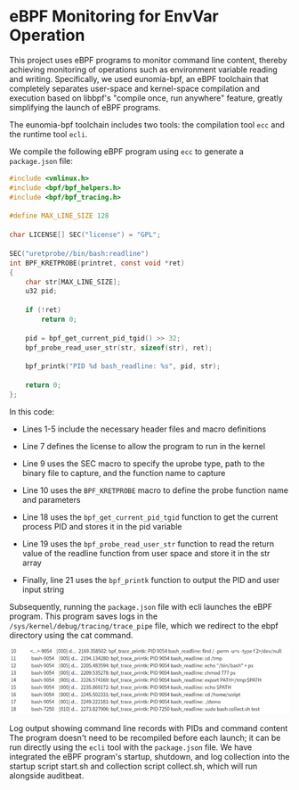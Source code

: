 # eBPF Monitoring for EnvVar Operation

This project uses eBPF programs to monitor command line content, thereby achieving monitoring of operations such as environment variable reading and writing. Specifically, we used eunomia-bpf, an eBPF toolchain that completely separates user-space and kernel-space compilation and execution based on libbpf's "compile once, run anywhere" feature, greatly simplifying the launch of eBPF programs.

The eunomia-bpf toolchain includes two tools: the compilation tool `ecc` and the runtime tool `ecli`.

We compile the following eBPF program using `ecc` to generate a `package.json` file:

```c
#include <vmlinux.h>
#include <bpf/bpf_helpers.h>
#include <bpf/bpf_tracing.h>

#define MAX_LINE_SIZE 128

char LICENSE[] SEC("license") = "GPL";

SEC("uretprobe//bin/bash:readline")
int BPF_KRETPROBE(printret, const void *ret)
{
    char str[MAX_LINE_SIZE];
    u32 pid;

    if (!ret)
        return 0;

    pid = bpf_get_current_pid_tgid() >> 32;
    bpf_probe_read_user_str(str, sizeof(str), ret);

    bpf_printk("PID %d bash_readline: %s", pid, str);

    return 0;
};
```

In this code:

- Lines 1-5 include the necessary header files and macro definitions

- Line 7 defines the license to allow the program to run in the kernel
- Line 9 uses the SEC macro to specify the uprobe type, path to the binary file to capture, and the function name to capture
- Line 10 uses the `BPF_KRETPROBE` macro to define the probe function name and parameters
- Line 18 uses the `bpf_get_current_pid_tgid` function to get the current process PID and stores it in the pid variable
- Line 19 uses the `bpf_probe_read_user_str` function to read the return value of the readline function from user space and store it in the str array
- Finally, line 21 uses the `bpf_printk` function to output the PID and user input string

Subsequently, running the `package.json` file with ecli launches the eBPF program. This program saves logs in the `/sys/kernel/debug/tracing/trace_pipe` file, which we redirect to the ebpf directory using the cat command.

![example](ebpf_code/example.png)

Log output showing command line records with PIDs and command content
The program doesn't need to be recompiled before each launch; it can be run directly using the `ecli` tool with the `package.json` file. We have integrated the eBPF program's startup, shutdown, and log collection into the startup script start.sh and collection script collect.sh, which will run alongside auditbeat.
